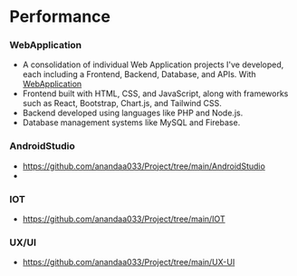 # Performance

### WebApplication
* A consolidation of individual Web Application projects I've developed, each including a Frontend, Backend, Database, and APIs. With [WebApplication](https://github.com/anandaa033/Project/tree/main/WebApplication)
* Frontend built with HTML, CSS, and JavaScript, along with frameworks such as React, Bootstrap, Chart.js, and Tailwind CSS.
* Backend developed using languages like PHP and Node.js.
* Database management systems like MySQL and Firebase.
  
### AndroidStudio
* https://github.com/anandaa033/Project/tree/main/AndroidStudio
* 
### IOT
* https://github.com/anandaa033/Project/tree/main/IOT
### UX/UI
* https://github.com/anandaa033/Project/tree/main/UX-UI
